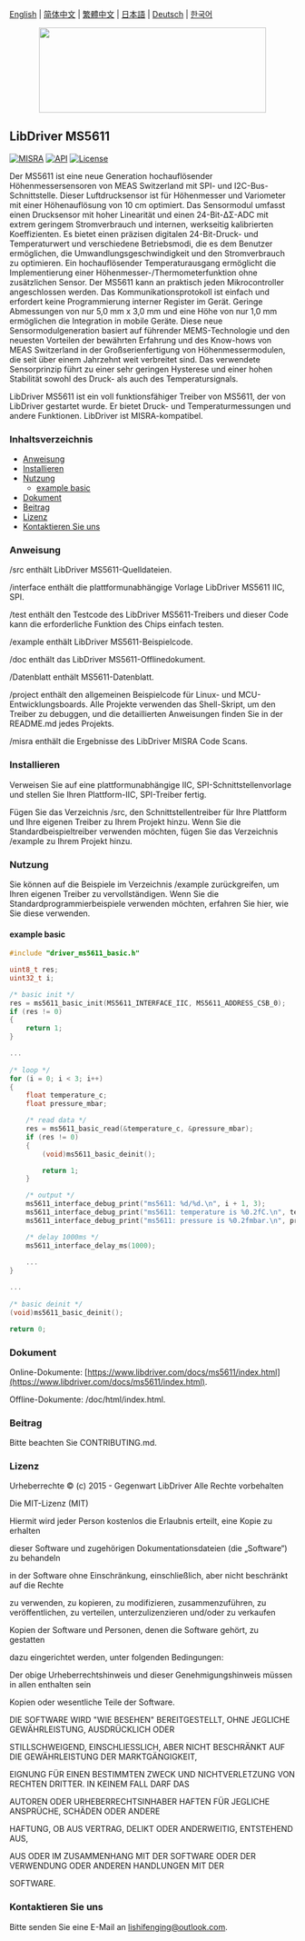 [English](/README.md) | [ 简体中文](/README_zh-Hans.md) | [繁體中文](/README_zh-Hant.md) | [日本語](/README_ja.md) | [Deutsch](/README_de.md) | [한국어](/README_ko.md)

<div align=center>
<img src="/doc/image/logo.svg" width="400" height="150"/>
</div>

## LibDriver MS5611

[![MISRA](https://img.shields.io/badge/misra-compliant-brightgreen.svg)](/misra/README.md) [![API](https://img.shields.io/badge/api-reference-blue.svg)](https://www.libdriver.com/docs/ms5611/index.html) [![License](https://img.shields.io/badge/license-MIT-brightgreen.svg)](/LICENSE) 

Der MS5611 ist eine neue Generation hochauflösender Höhenmessersensoren von MEAS Switzerland mit SPI- und I2C-Bus-Schnittstelle. Dieser Luftdrucksensor ist für Höhenmesser und Variometer mit einer Höhenauflösung von 10 cm optimiert. Das Sensormodul umfasst einen Drucksensor mit hoher Linearität und einen 24-Bit-ΔΣ-ADC mit extrem geringem Stromverbrauch und internen, werkseitig kalibrierten Koeffizienten. Es bietet einen präzisen digitalen 24-Bit-Druck- und Temperaturwert und verschiedene Betriebsmodi, die es dem Benutzer ermöglichen, die Umwandlungsgeschwindigkeit und den Stromverbrauch zu optimieren. Ein hochauflösender Temperaturausgang ermöglicht die Implementierung einer Höhenmesser-/Thermometerfunktion ohne zusätzlichen Sensor. Der MS5611 kann an praktisch jeden Mikrocontroller angeschlossen werden. Das Kommunikationsprotokoll ist einfach und erfordert keine Programmierung interner Register im Gerät. Geringe Abmessungen von nur 5,0 mm x 3,0 mm und eine Höhe von nur 1,0 mm ermöglichen die Integration in mobile Geräte. Diese neue Sensormodulgeneration basiert auf führender MEMS-Technologie und den neuesten Vorteilen der bewährten Erfahrung und des Know-hows von MEAS Switzerland in der Großserienfertigung von Höhenmessermodulen, die seit über einem Jahrzehnt weit verbreitet sind. Das verwendete Sensorprinzip führt zu einer sehr geringen Hysterese und einer hohen Stabilität sowohl des Druck- als auch des Temperatursignals.

LibDriver MS5611 ist ein voll funktionsfähiger Treiber von MS5611, der von LibDriver gestartet wurde. Er bietet Druck- und Temperaturmessungen und andere Funktionen. LibDriver ist MISRA-kompatibel.

### Inhaltsverzeichnis

  - [Anweisung](#Anweisung)
  - [Installieren](#Installieren)
  - [Nutzung](#Nutzung)
    - [example basic](#example-basic)
  - [Dokument](#Dokument)
  - [Beitrag](#Beitrag)
  - [Lizenz](#Lizenz)
  - [Kontaktieren Sie uns](#Kontaktieren-Sie-uns)

### Anweisung

/src enthält LibDriver MS5611-Quelldateien.

/interface enthält die plattformunabhängige Vorlage LibDriver MS5611 IIC, SPI.

/test enthält den Testcode des LibDriver MS5611-Treibers und dieser Code kann die erforderliche Funktion des Chips einfach testen.

/example enthält LibDriver MS5611-Beispielcode.

/doc enthält das LibDriver MS5611-Offlinedokument.

/Datenblatt enthält MS5611-Datenblatt.

/project enthält den allgemeinen Beispielcode für Linux- und MCU-Entwicklungsboards. Alle Projekte verwenden das Shell-Skript, um den Treiber zu debuggen, und die detaillierten Anweisungen finden Sie in der README.md jedes Projekts.

/misra enthält die Ergebnisse des LibDriver MISRA Code Scans.

### Installieren

Verweisen Sie auf eine plattformunabhängige IIC, SPI-Schnittstellenvorlage und stellen Sie Ihren Plattform-IIC, SPI-Treiber fertig.

Fügen Sie das Verzeichnis /src, den Schnittstellentreiber für Ihre Plattform und Ihre eigenen Treiber zu Ihrem Projekt hinzu. Wenn Sie die Standardbeispieltreiber verwenden möchten, fügen Sie das Verzeichnis /example zu Ihrem Projekt hinzu.

### Nutzung

Sie können auf die Beispiele im Verzeichnis /example zurückgreifen, um Ihren eigenen Treiber zu vervollständigen. Wenn Sie die Standardprogrammierbeispiele verwenden möchten, erfahren Sie hier, wie Sie diese verwenden.

#### example basic

```C
#include "driver_ms5611_basic.h"

uint8_t res;
uint32_t i;

/* basic init */
res = ms5611_basic_init(MS5611_INTERFACE_IIC, MS5611_ADDRESS_CSB_0);
if (res != 0)
{
    return 1;
}

...
    
/* loop */
for (i = 0; i < 3; i++)
{
    float temperature_c;
    float pressure_mbar;

    /* read data */
    res = ms5611_basic_read(&temperature_c, &pressure_mbar);
    if (res != 0)
    {
        (void)ms5611_basic_deinit();

        return 1;
    }

    /* output */
    ms5611_interface_debug_print("ms5611: %d/%d.\n", i + 1, 3);
    ms5611_interface_debug_print("ms5611: temperature is %0.2fC.\n", temperature_c);
    ms5611_interface_debug_print("ms5611: pressure is %0.2fmbar.\n", pressure_mbar);

    /* delay 1000ms */
    ms5611_interface_delay_ms(1000);
    
    ...
}

...
    
/* basic deinit */
(void)ms5611_basic_deinit();

return 0;
```
### Dokument

Online-Dokumente: [https://www.libdriver.com/docs/ms5611/index.html](https://www.libdriver.com/docs/ms5611/index.html).

Offline-Dokumente: /doc/html/index.html.

### Beitrag

Bitte beachten Sie CONTRIBUTING.md.

### Lizenz

Urheberrechte © (c) 2015 - Gegenwart LibDriver Alle Rechte vorbehalten



Die MIT-Lizenz (MIT)



Hiermit wird jeder Person kostenlos die Erlaubnis erteilt, eine Kopie zu erhalten

dieser Software und zugehörigen Dokumentationsdateien (die „Software“) zu behandeln

in der Software ohne Einschränkung, einschließlich, aber nicht beschränkt auf die Rechte

zu verwenden, zu kopieren, zu modifizieren, zusammenzuführen, zu veröffentlichen, zu verteilen, unterzulizenzieren und/oder zu verkaufen

Kopien der Software und Personen, denen die Software gehört, zu gestatten

dazu eingerichtet werden, unter folgenden Bedingungen:



Der obige Urheberrechtshinweis und dieser Genehmigungshinweis müssen in allen enthalten sein

Kopien oder wesentliche Teile der Software.



DIE SOFTWARE WIRD "WIE BESEHEN" BEREITGESTELLT, OHNE JEGLICHE GEWÄHRLEISTUNG, AUSDRÜCKLICH ODER

STILLSCHWEIGEND, EINSCHLIESSLICH, ABER NICHT BESCHRÄNKT AUF DIE GEWÄHRLEISTUNG DER MARKTGÄNGIGKEIT,

EIGNUNG FÜR EINEN BESTIMMTEN ZWECK UND NICHTVERLETZUNG VON RECHTEN DRITTER. IN KEINEM FALL DARF DAS

AUTOREN ODER URHEBERRECHTSINHABER HAFTEN FÜR JEGLICHE ANSPRÜCHE, SCHÄDEN ODER ANDERE

HAFTUNG, OB AUS VERTRAG, DELIKT ODER ANDERWEITIG, ENTSTEHEND AUS,

AUS ODER IM ZUSAMMENHANG MIT DER SOFTWARE ODER DER VERWENDUNG ODER ANDEREN HANDLUNGEN MIT DER

SOFTWARE.

### Kontaktieren Sie uns

Bitte senden Sie eine E-Mail an lishifenging@outlook.com.